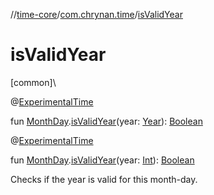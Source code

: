 //[time-core](../../index.md)/[com.chrynan.time](index.md)/[isValidYear](is-valid-year.md)

# isValidYear

[common]\

@[ExperimentalTime](https://kotlinlang.org/api/latest/jvm/stdlib/kotlin.time/-experimental-time/index.html)

fun [MonthDay](-month-day/index.md).[isValidYear](is-valid-year.md)(year: [Year](-year/index.md)): [Boolean](https://kotlinlang.org/api/latest/jvm/stdlib/kotlin/-boolean/index.html)

@[ExperimentalTime](https://kotlinlang.org/api/latest/jvm/stdlib/kotlin.time/-experimental-time/index.html)

fun [MonthDay](-month-day/index.md).[isValidYear](is-valid-year.md)(year: [Int](https://kotlinlang.org/api/latest/jvm/stdlib/kotlin/-int/index.html)): [Boolean](https://kotlinlang.org/api/latest/jvm/stdlib/kotlin/-boolean/index.html)

Checks if the year is valid for this month-day.
